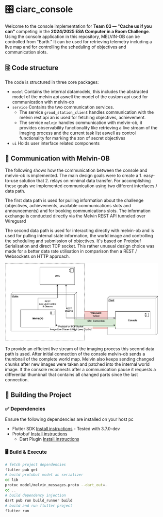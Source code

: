 # 🎛️ ciarc_console
Welcome to the console implementation for **Team 03 — "Cache us if you can"** competing in the **2024/2025 ESA Computer in a Room Challenge**.
Using the console application in this repository, MELVIN-OB can be controlled from "Earth." It can be used for retrieving
telemetry including a live map and for controlling the scheduling of objectives and communication slots.

## 🗟 Code structure
The code is structured in three core packages:
* `model` Contains the internal datamodels, this includes the abstracted model of the melvin api aswell the model of the custom api used for communication with melvin-ob
* `service` Contains the two communication services.
  * The service `groud_station_client` handles communication with the melvin rest api an is used for fetching objectives, achievement.
  * The service `melvin` handles communication with melvin-ob, it provides observability functionality like retrieving a live stream of the imaging process and the current task list aswell as control functionality for marking the zon of secret objectives
* `ui` Holds user interface related components

## 📶 Communication with Melvin-OB
The following shows how the communication between the console and melvin-ob is implemented.
The main design goals were to create a 1. easy-to-use solution that 2. relays on minimal data transfer.
For accomplishing these goals we implemented communication using two different interfaces / data path.

The first data path is used for pulling information about the challenge (objectives, achievements, available communications slots and announcements)
and for booking communications slots. The information exchange is conducted directly via the Melvin REST API tunneled over Wireguard

The second data path is used for interacting directly with melvin-ob and is used for pulling internal state information, the world image and
controlling the scheduling and submission of objectives. It's based on Protobuf Serialisation and direct TCP socket. This rather unusual design choice
was made for a better data rate utilisation in comparison then a REST / Websockets on HTTP approach.

![architecture](architecture.png)

To provide an efficient live stream of the imaging process this second data path is used.
After initial connection of the console melvin-ob sends a thumbnail of the complete world map.
Melvin also keeps sending changed chunks after new images were taken and patched into the internal world image. 
If the console reconnects after a communication pause it requests a differential thumbnail that contains all changed parts
since the last connection.

## 🔨 Building the Project
### ✅ Dependencies
Ensure the following dependencies are installed on your host pc
* Flutter SDK [Install instructions](https://docs.flutter.dev/get-started/install) - Tested with 3.7.0-dev
* Protobuf [Install instructions](https://protobuf.dev/installation/)
  * Dart Plugin [Install instructions](https://github.com/google/protobuf.dart/tree/master/protoc_plugin#how-to-build)

### 🖥️ Build & Execute
```bash
# fetch project dependencies
flutter pub get
# build protobuf model an serializer
cd lib
protoc model/melvin_messages.proto --dart_out=.
cd ..
# build dependency injection
dart pub run build_runner build
# build and run flutter project
flutter run
```
